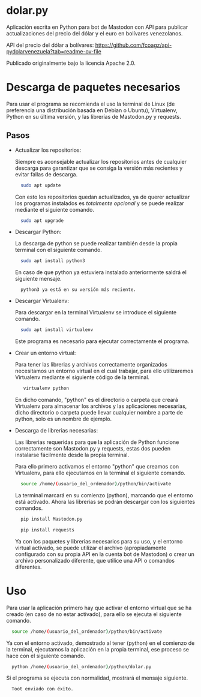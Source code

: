 # dolar.py
Aplicación escrita en Python para bot de Mastodon con API para publicar actualizaciones del precio del dólar y el euro en bolívares venezolanos.

API del precio del dólar a bolívares: https://github.com/fcoagz/api-pydolarvenezuela?tab=readme-ov-file

Publicado originalmente bajo la licencia Apache 2.0.

# Descarga de paquetes necesarios

Para usar el programa se recomienda el uso la terminal de Linux (de preferencia una distribución basada en Debian o Ubuntu), Virtualenv, Python en su última versión, y las librerías de Mastodon.py y requests.

## Pasos

* Actualizar los repositorios:

  Siempre es aconsejable actualizar los repositorios antes de cualquier descarga para garantizar que se consiga la versión más recientes y evitar fallas de descarga.

  ```bash
    sudo apt update
  ```

  Con esto los repositorios quedan actualizados, ya de querer actualizar los programas instalados es *totalmente opcional* y se puede realizar mediante el siguiente comando.

  ```bash
    sudo apt upgrade
  ```
  
* Descargar Python:

  La descarga de python se puede realizar también desde la propia terminal con el siguiente comando.

  ```bash
    sudo apt install python3
  ```

  En caso de que python ya estuviera instalado anteriormente saldrá el siguiente mensaje.

  ```
    python3 ya está en su versión más reciente.
  ```

* Descargar Virtualenv:

  Para descargar en la terminal Virtualenv se introduce el siguiente comando.


  ```bash
    sudo apt install virtualenv
  ```

  Este programa es necesario para ejecutar correctamente el programa.

* Crear un entorno virtual:

  Para tener las librerias y archivos correctamente organizados necesitamos un entorno virtual en el cual trabajar, para ello utilizaremos Virtualenv mediante el siguiente código de la terminal.


  ```bash
     virtualenv python
  ```

  En dicho comando, "python" es el directorio o carpeta que creará Virtualenv para almacenar los archivos y las aplicaciones necesarias, dicho directorio o carpeta puede llevar cualquier nombre a parte de python, solo es un nombre de ejemplo.

* Descarga de librerias necesarias:

  Las librerias requeridas para que la aplicación de Python funcione correctamente son Mastodon.py y requests, estas dos pueden instalarse fácilmente desde la propia terminal.

  Para ello primero activamos el entorno "python" que creamos con Virtualenv, para ello ejecutamos en la terminal el siguiente comando.

  ```bash
    source /home/(usuario_del_ordenador)/python/bin/activate
  ```

  La terminal marcará en su comienzo (python), marcando que el entorno está activado. Ahora las librerias se podrán descargar con los siguientes comandos.


  ```bash
    pip install Mastodon.py
  ```

  ```bash
    pip install requests
  ```

  Ya con los paquetes y librerias necesarios para su uso, y el entorno virtual activado, se puede utilizar el archivo (apropiadamente configurado con su propia API en la cuenta bot de Mastodon) o crear un archivo personalizado diferente, que utilice una API o comandos diferentes.

# Uso

Para usar la aplicación primero hay que activar el entorno virtual que se ha creado (en caso de no estar activado), para ello se ejecuta el siguiente comando.

```bash
  source /home/(usuario_del_ordenador)/python/bin/activate
```

Ya con el entorno activado, demostrado al tener (python) en el comienzo de la terminal, ejecutamos la aplicación en la propia terminal, ese proceso se hace con el siguiente comando.

```bash
  python /home/(usuario_del_ordenador)/python/dolar.py
```

Si el programa se ejecuta con normalidad, mostrará el mensaje siguiente.

```
  Toot enviado con éxito.
```

